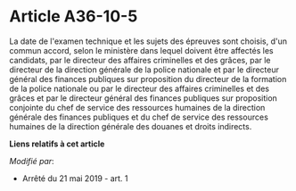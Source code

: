 # Article A36-10-5

La date de l'examen technique et les sujets des épreuves sont choisis, d'un commun accord, selon le ministère dans lequel
doivent être affectés les candidats, par le directeur des affaires criminelles et des grâces, par le directeur de la
direction générale de la police nationale et par le directeur général des finances publiques sur proposition du directeur de
la formation de la police nationale ou par le directeur des affaires criminelles et des grâces et par le directeur général
des finances publiques sur proposition conjointe du chef de service des ressources humaines de la direction générale des
finances publiques et du chef de service des ressources humaines de la direction générale des douanes et droits indirects.

**Liens relatifs à cet article**

_Modifié par_:

  - Arrêté du 21 mai 2019 - art. 1
